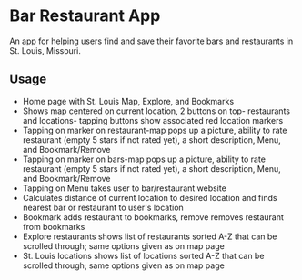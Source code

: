# Bar Restaurant App
An app for helping users find and save their favorite bars and restaurants in St. Louis, Missouri. 

## Usage
* Home page with St. Louis Map, Explore, and Bookmarks
* Shows map centered on current location, 2 buttons on top- restaurants and locations- tapping buttons show associated red location markers
* Tapping on marker on restaurant-map pops up a picture, ability to rate restaurant (empty 5 stars if not rated yet), a short description, Menu, and Bookmark/Remove
* Tapping on marker on bars-map pops up a picture, ability to rate restaurant (empty 5 stars if not rated yet), a short description, Menu, and Bookmark/Remove
* Tapping on Menu takes user to bar/restaurant website
* Calculates distance of current location to desired location and finds nearest bar or restaurant to user's location
* Bookmark adds restaurant to bookmarks, remove removes restaurant from bookmarks
* Explore restaurants shows list of restaurants sorted A-Z that can be scrolled through; same options given as on map page
* St. Louis locations shows list of locations sorted A-Z that can be scrolled through; same options given as on map page
